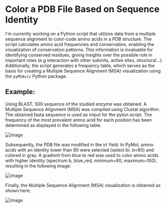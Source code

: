 
# Color a PDB File Based on Sequence Identity

I'm currently working on a Python script that utilizes data from a multiple sequence alignment to color-code amino acids in a PDB structure. The script calculates amino acid frequencies and conservation, enabling the visualization of conservation patterns. This information is invaluable for identifying conserved residues, giving insights over the possible role in important roles (e.g interaction with other subinits, active sites, structural...). Additionally, the script generates a frequency table, which serves as the basis for creating a Multiple Sequence Alignment (MSA) visualization using the `pyMSAviz` Python package.

## Example:
Using BLAST, 500 sequence of the studied enzyme was obtained. A Multiple Sequence Alignment (MSA) was compiled using Clustal algorithm. The obtained fasta sequence is used as imput for the pyton script. The frequency of the most prevalent amino acid for each position has been determined as displayed in the following table.

![image](https://github.com/StoccoFilippo/IdentityPDBVisualization/assets/148588396/e5158e36-baf5-43a9-8792-bbd145208a4d)

Subsequently, the PDB file was modified in the `bf` field. In PyMol, amino acids with an identity lower than 80 were selected (select br. b<80) and colored in gray. A gradient from blue to red was used to color amino acids with higher identity (spectrum b, blue_red, minimum=80, maximum=100), resulting in the following image:

![image](https://github.com/StoccoFilippo/IdentityPDBVisualization/assets/148588396/6a6339c4-c337-4110-8415-5f82abc8ea20)

Finally, the Multiple Sequence Alignment (MSA) visualization is obtained as shown here:

![image](https://github.com/StoccoFilippo/IdentityPDBVisualization/assets/148588396/da4c53f0-992a-484a-8802-c51cca84c848)

